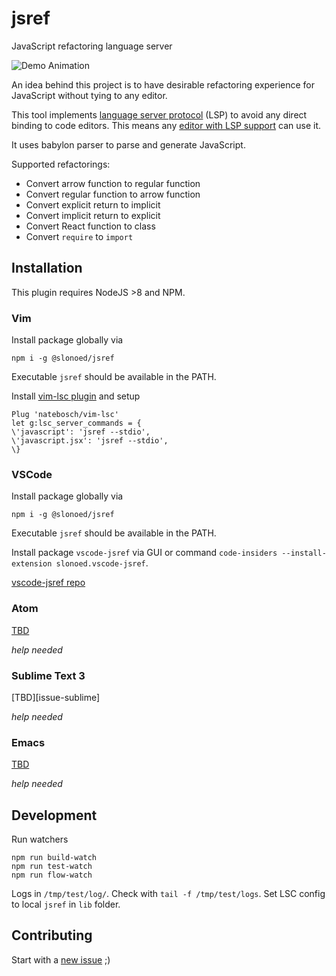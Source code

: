 # jsref

JavaScript refactoring language server

![Demo Animation](../assets/preview.gif?raw=true)

An idea behind this project is to have desirable refactoring experience for JavaScript without tying to any editor.

This tool implements [language server protocol][ls] (LSP) to avoid any direct binding to code editors.
This means any [editor with LSP support][ls-page] can use it.

It uses babylon parser to parse and generate JavaScript.

Supported refactorings:

* Convert arrow function to regular function
* Convert regular function to arrow function
* Convert explicit return to implicit
* Convert implicit return to explicit
* Convert React function to class
* Convert `require` to `import`

## Installation

This plugin requires NodeJS >8 and NPM.

### Vim

Install package globally via
```
npm i -g @slonoed/jsref
```

Executable `jsref` should be available in the PATH.

Install [vim-lsc plugin][vim-lsc] and setup
```
Plug 'natebosch/vim-lsc'
let g:lsc_server_commands = {
\'javascript': 'jsref --stdio',
\'javascript.jsx': 'jsref --stdio',
\}
```

### VSCode

Install package globally via
```
npm i -g @slonoed/jsref
```

Executable `jsref` should be available in the PATH.

Install package `vscode-jsref` via GUI or command `code-insiders --install-extension slonoed.vscode-jsref`.

[vscode-jsref repo][vscode-jsref]

### Atom

[TBD][issue-atom]

_help needed_

### Sublime Text 3

[TBD][issue-sublime]

_help needed_

### Emacs

[TBD][issue-emacs]

_help needed_

## Development

Run watchers
```
npm run build-watch
npm run test-watch
npm run flow-watch
```

Logs in `/tmp/test/log/`. Check with `tail -f /tmp/test/logs`.
Set LSC config to local `jsref` in `lib` folder.

## Contributing

Start with a [new issue][new-issue] ;)

[js-refactor]: https://github.com/cmstead/js-refactor/blob/master/package.json
[babylon]: https://github.com/babel/babel/tree/master/packages/babylon
[lsc]: https://github.com/natebosch/vim-lsc
[jtl]: https://github.com/sourcegraph/javascript-typescript-langserver/blob/master/src/plugins.ts
[grasp]: http://www.graspjs.com/
[ls]: https://microsoft.github.io/language-server-protocol/
[ls-page]: https://langserver.org/
[vim-lsc]: https://github.com/natebosch/vim-lsc/tree/master/after/plugin
[new-issue]: https://github.com/slonoed/jsref/issues/new
[vscode-jsref]: https://github.com/slonoed/vscode-jsref
[issue-atom]: https://github.com/slonoed/jsref/issues/3
[issue-emacs]: https://github.com/slonoed/jsref/issues/10
[isse-sublime]: https://github.com/slonoed/jsref/issues/7
